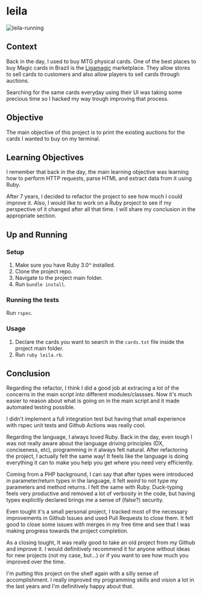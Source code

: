 # leila

![leila-running](https://user-images.githubusercontent.com/3723250/236971888-c2897af5-634d-429c-8e32-3509cb6662d4.gif)

## Context
Back in the day, I used to buy MTG physical cards. One of the best places to buy Magic cards in Brazil is the [Ligamagic](https://www.ligamagic.com.br/) marketplace. They allow stores to sell cards to customers and also allow players to sell cards through auctions.

Searching for the same cards everyday using their UI was taking some precious time so I hacked my way trough improving that process.

## Objective
The main objective of this project is to print the existing auctions for the cards I wanted to buy on my terminal.

## Learning Objectives
I remember that back in the day, the main learning objective was learning how to perform HTTP requests, parse HTML and extract data from it using Ruby.

After 7 years, I decided to refactor the project to see how much I could improve it. Also, I would like to work on a Ruby project to see if my perspective of it changed after all that time. I will share my conclusion in the appropriate section.

## Up and Running
### Setup
1. Make sure you have Ruby 3.0^ installed.
2. Clone the project repo.
3. Navigate to the project main folder.
4. Run `bundle install`.

### Running the tests
Run `rspec`.

### Usage
1. Declare the cards you want to search in the `cards.txt` file inside the project main folder.
2. Run `ruby leila.rb`.

## Conclusion
Regarding the refactor, I think I did a good job at extracing a lot of the concerns in the main script into different modules/classses. Now it's much easier to reason about what is going on in the main script and it made automated testing possible.

I didn't implement a full integration test but having that small experience with rspec unit tests and Github Actions was really cool.

Regarding the language, I always loved Ruby. Back in the day, even tough I was not really aware about the language driving principles (DX, conciseness, etc), programming in it always felt natural. After refactoring the project, I actually felt the same way! It feels like the language is doing everything it can to make you help you get where you need very efficiently.

Coming from a PHP background, I can say that after types were introduced in parameter/return types in the language, it felt *weird* to not type my parameters and method returns. I felt the same with Ruby. Duck-typing feels very productive and removed a lot of verbosity in the code, but having types explicitly declared brings me a sense of (false?) security.

Even tought it's a small personal project, I tracked most of the necessary improvements in Github Issues and used Pull Requests to close them. It felt good to close some issues with merges in my free time and see that I was making progress towards the project completion.

As a closing tought, It was really good to take an old project from my Github and improve it. I would definitively recommend it for anyone without ideas for new projects (not my case, but...) or if you want to see how much you improved over the time.

I'm putting this project on the shelf again with a silly sense of accomplishment. I really improved my programming skills and vision a lot in the last years and I'm definitively happy about that.

